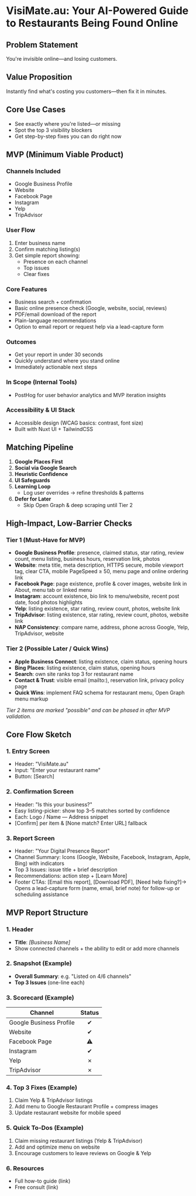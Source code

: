 # VisiMate.au: Your AI-Powered Guide to Restaurants Being Found Online

## Problem Statement
You're invisible online—and losing customers.

## Value Proposition
Instantly find what's costing you customers—then fix it in minutes.

## Core Use Cases
- See exactly where you're listed—or missing
- Spot the top 3 visibility blockers
- Get step-by-step fixes you can do right now

## MVP (Minimum Viable Product)

### Channels Included
- Google Business Profile
- Website
- Facebook Page
- Instagram
- Yelp
- TripAdvisor

### User Flow
1. Enter business name
2. Confirm matching listing(s)
3. Get simple report showing:
   - Presence on each channel
   - Top issues
   - Clear fixes

### Core Features
- Business search + confirmation
- Basic online presence check (Google, website, social, reviews)
- PDF/email download of the report
- Plain-language recommendations
- Option to email report or request help via a lead-capture form

### Outcomes
- Get your report in under 30 seconds
- Quickly understand where you stand online
- Immediately actionable next steps

### In Scope (Internal Tools)
- PostHog for user behavior analytics and MVP iteration insights

### Accessibility & UI Stack
- Accessible design (WCAG basics: contrast, font size)
- Built with Nuxt UI + TailwindCSS

## Matching Pipeline

1. **Google Places First**
2. **Social via Google Search**
3. **Heuristic Confidence**
4. **UI Safeguards**
5. **Learning Loop**
   - Log user overrides → refine thresholds & patterns
6. **Defer for Later**
   - Skip Open Graph & deep scraping until Tier 2

## High-Impact, Low-Barrier Checks

### Tier 1 (Must-Have for MVP)
- **Google Business Profile**: presence, claimed status, star rating, review count, menu listing, business hours, reservation link, photos
- **Website**: meta title, meta description, HTTPS secure, mobile viewport tag, clear CTA, mobile PageSpeed ≥ 50, menu page and online ordering link
- **Facebook Page**: page existence, profile & cover images, website link in About, menu tab or linked menu
- **Instagram**: account existence, bio link to menu/website, recent post date, food photos highlights
- **Yelp**: listing existence, star rating, review count, photos, website link
- **TripAdvisor**: listing existence, star rating, review count, photos, website link
- **NAP Consistency**: compare name, address, phone across Google, Yelp, TripAdvisor, website

### Tier 2 (Possible Later / Quick Wins)
- **Apple Business Connect**: listing existence, claim status, opening hours
- **Bing Places**: listing existence, claim status, opening hours
- **Search**: own site ranks top 3 for restaurant name
- **Contact & Trust**: visible email (mailto:), reservation link, privacy policy page
- **Quick Wins**: implement FAQ schema for restaurant menu, Open Graph menu markup

*Tier 2 items are marked "possible" and can be phased in after MVP validation.*

## Core Flow Sketch

### 1. Entry Screen
- Header: "VisiMate.au"
- Input: "Enter your restaurant name"
- Button: [Search]

### 2. Confirmation Screen
- Header: "Is this your business?"
- Easy listing-picker: show top 3–5 matches sorted by confidence
- Each: Logo / Name — Address snippet
- [Confirm] per item & [None match? Enter URL] fallback

### 3. Report Screen
- Header: "Your Digital Presence Report"
- Channel Summary: Icons (Google, Website, Facebook, Instagram, Apple, Bing) with indicators
- Top 3 Issues: issue title + brief description
- Recommendations: action step + [Learn More]
- Footer CTAs: [Email this report], [Download PDF], [Need help fixing?]→ Opens a lead-capture form (name, email, brief note) for follow-up or scheduling assistance

## MVP Report Structure

### 1. Header  
- **Title**: _[Business Name]_  
- Show connected channels + the ability to edit or add more channels

### 2. Snapshot (Example)
- **Overall Summary**: e.g. "Listed on 4/6 channels"  
- **Top 3 Issues** (one-line each)

### 3. Scorecard (Example)
| Channel                      | Status |
|------------------------------|:------:|
| Google Business Profile      | ✔      |
| Website                      | ✔      |
| Facebook Page                | ⚠      |
| Instagram                    | ✔      |
| Yelp                         | ✗      |
| TripAdvisor                  | ✗      |

### 4. Top 3 Fixes (Example)
1. Claim Yelp & TripAdvisor listings  
2. Add menu to Google Restaurant Profile + compress images  
3. Update restaurant website for mobile speed

### 5. Quick To-Dos (Example)
1. Claim missing restaurant listings (Yelp & TripAdvisor)  
2. Add and optimize menu on website  
3. Encourage customers to leave reviews on Google & Yelp

### 6. Resources  
- Full how-to guide (link)  
- Free consult (link)
